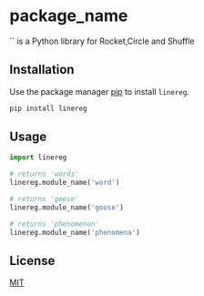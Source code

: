 # package_name

`` is a Python library for Rocket,Circle and Shuffle

## Installation

Use the package manager [pip](https://pip.pypa.io/en/stable/) to install `linereg`.

```bash
pip install linereg
```

## Usage

```python
import linereg

# returns 'words'
linereg.module_name('word')

# returns 'geese'
linereg.module_name('goose')

# returns 'phenomenon'
linereg.module_name('phenomena')
```

## License

[MIT](https://choosealicense.com/licenses/mit/)
